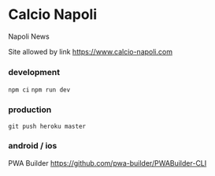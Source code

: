 # Calcio Napoli

Napoli News

Site allowed by link https://www.calcio-napoli.com

### development

```npm ci```
```npm run dev```


### production

```git push heroku master```

### android / ios

PWA Builder https://github.com/pwa-builder/PWABuilder-CLI
